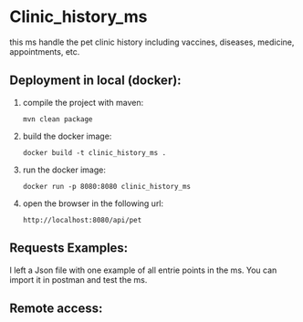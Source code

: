 # Clinic_history_ms
this ms handle the pet clinic history including vaccines, diseases, medicine, appointments, etc.
## Deployment in local (docker):
1) compile the project with maven:

    ```mvn clean package```
2) build the docker image:

    ```docker build -t clinic_history_ms .```
3) run the docker image:

    ```docker run -p 8080:8080 clinic_history_ms```
4) open the browser in the following url:

    ```http://localhost:8080/api/pet```
## Requests Examples:
I left a Json file with one example of all entrie points in the ms. You can import it in postman and test the ms.
## Remote access: